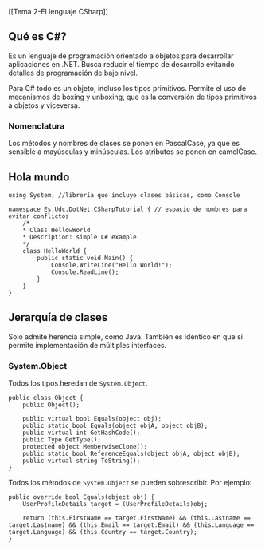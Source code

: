 [[Tema 2-El lenguaje CSharp]]

## Qué es C#?
Es un lenguaje de programación orientado a objetos para desarrollar aplicaciones en .NET. Busca reducir el tiempo de desarrollo evitando detalles de programación de bajo nivel.

Para C# todo es un objeto, incluso los tipos primitivos. Permite el uso de mecanismos de boxing y unboxing, que es la conversión de tipos primitivos a objetos y viceversa.

### Nomenclatura
Los métodos y nombres de clases se ponen en PascalCase, ya que es sensible a mayúsculas y minúsculas. Los atributos se ponen en camelCase. 

## Hola mundo

```CSharp
using System; //librería que incluye clases básicas, como Console

namespace Es.Udc.DotNet.CSharpTutorial { // espacio de nombres para evitar conflictos
    /*
    * Class HellowWorld
    * Description: simple C# example
    */
    class HelloWorld {
        public static void Main() {
            Console.WriteLine("Hello World!");
            Console.ReadLine();
        }
    }
}
```

## Jerarquía de clases
Solo admite herencia simple, como Java. También es idéntico en que sí permite implementación de múltiples interfaces. 

### System.Object
Todos los tipos heredan de `System.Object`. 

```CSharp
public class Object { 
	public Object(); 
	
	public virtual bool Equals(object obj);
	public static bool Equals(object objA, object objB); 
	public virtual int GetHashCode(); 
	public Type GetType(); 
	protected object MemberwiseClone(); 
	public static bool ReferenceEquals(object objA, object objB); 
	public virtual string ToString(); 
}
```

Todos los métodos de `System.Object` se pueden sobrescribir. Por ejemplo:

```CSharp
public override bool Equals(object obj) {
	UserProfileDetails target = (UserProfileDetails)obj; 
	
	return (this.FirstName == target.FirstName) && (this.Lastname == target.Lastname) && (this.Email == target.Email) && (this.Language == target.Language) && (this.Country == target.Country); 
}
```



